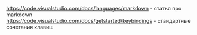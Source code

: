 https://code.visualstudio.com/docs/languages/markdown - статья про markdown\
https://code.visualstudio.com/docs/getstarted/keybindings - стандартные сочетания клавиш
